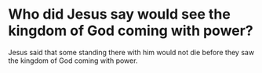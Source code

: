 # Who did Jesus say would see the kingdom of God coming with power?

Jesus said that some standing there with him would not die before they saw the kingdom of God coming with power.
